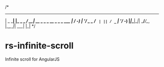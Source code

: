 /*
  ___     _           ___
 | _ \___| |_ _ _ ___/ __| __ _ _  _ __ _ _ _ ___
 |   / -_)  _| '_/ _ \__ \/ _` | || / _` | '_/ -_)
 |_|_\___|\__|_| \___/___/\__, |\_,_\__,_|_| \___|
                             |_|
*/

# rs-infinite-scroll
Infinite scroll for AngularJS
